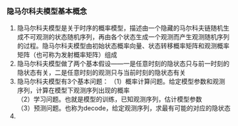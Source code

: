 ### 隐马尔科夫模型基本概念
1. 隐马尔科夫模型是关于时序的概率模型，描述由一个隐藏的马尔科夫链随机生成不可观测的状态随机序列，再由各个状态生成一个观测而产生观测随机序列的过程。隐马尔科夫模型由初始状态概率向量、状态转移概率矩阵和观测概率矩阵（也可称为发射概率矩阵）组成
2. 隐马尔科夫模型做了两个基本假设——一是任意时刻的隐状态只与前一时刻的隐状态有关，二是任意时刻的观测只与当前时刻的隐状态有关
3. 隐马尔科夫模型有3个基本问题：
（1）概率计算问题。给定模型参数和观测序列，计算在模型下观测序列出现的概率  
（2）学习问题。也就是模型的训练，已知观测序列，估计模型参数  
（3）预测问题。也称为decode，给定观测序列，求最有可能的对应的隐状态
4. 

